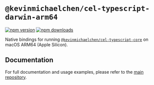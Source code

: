# `@kevinmichaelchen/cel-typescript-darwin-arm64`

[![npm version](https://img.shields.io/npm/v/@kevinmichaelchen/cel-typescript-darwin-arm64.svg)](https://www.npmjs.com/package/@kevinmichaelchen/cel-typescript-darwin-arm64)
[![npm downloads](https://img.shields.io/npm/dm/@kevinmichaelchen/cel-typescript-darwin-arm64.svg)](https://www.npmjs.com/package/@kevinmichaelchen/cel-typescript-darwin-arm64)

Native bindings for running [`@kevinmichaelchen/cel-typescript-core`][main] on
macOS ARM64 (Apple Silicon).

[main]: https://www.npmjs.com/package/@kevinmichaelchen/cel-typescript-core

## Documentation

For full documentation and usage examples, please refer to the
[main repository](https://github.com/kevinmichaelchen/cel-typescript).
